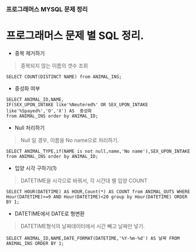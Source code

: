 ### 프로그래머스 MYSQL 문제 정리


# 프로그래머스 문제 별 SQL 정리.

* 중복 제거하기
> 중복되지 않는 이름의 갯수 조회
```
SELECT COUNT(DISTINCT NAME) from ANIMAL_INS;
```

* 중성화 여부 

```
SELECT ANIMAL_ID,NAME, 
IF(SEX_UPON_INTAKE like'%Neutered%' OR SEX_UPON_INTAKE like'%Spayed%','O','X') AS  중성화 
from ANIMAL_INS order by ANIMAL_ID;
```

* Null 처리하기
> Null 일 경우, 이름을 No name으로 처리하기.
```
SELECT ANIMAL_TYPE,if(NAME is not null,name,'No name'),SEX_UPON_INTAKE from ANIMAL_INS order by ANIMAL_ID;
```

* 입양 시각 구하기(1)
> DATETIME을 시각으로 바꿔서, 각 시간대 별 입양 COUNT
```
SELECT HOUR(DATETIME) AS HOUR,Count(*) AS COUNT from ANIMAL_OUTS WHERE Hour(DATETIME)>=9 AND Hour(DATETIME)<20 group by Hour(DATETIME) ORDER BY 1;
```

* DATETIME에서 DATE로 형변환
> DATETIME형식의 날짜데이터에서 시간 빼고 날짜만 넣기.
```
SELECT ANIMAL_ID,NAME,DATE_FORMAT(DATETIME,'%Y-%m-%d') AS 날짜 FROM ANIMAL_INS ORDER BY 1;
```
